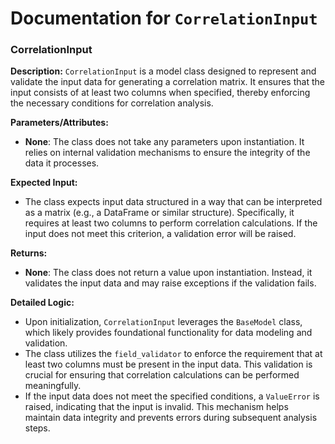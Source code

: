 # Documentation for `CorrelationInput`

### CorrelationInput

**Description:**
`CorrelationInput` is a model class designed to represent and validate the input data for generating a correlation matrix. It ensures that the input consists of at least two columns when specified, thereby enforcing the necessary conditions for correlation analysis.

**Parameters/Attributes:**
- **None**: The class does not take any parameters upon instantiation. It relies on internal validation mechanisms to ensure the integrity of the data it processes.

**Expected Input:**
- The class expects input data structured in a way that can be interpreted as a matrix (e.g., a DataFrame or similar structure). Specifically, it requires at least two columns to perform correlation calculations. If the input does not meet this criterion, a validation error will be raised.

**Returns:**
- **None**: The class does not return a value upon instantiation. Instead, it validates the input data and may raise exceptions if the validation fails.

**Detailed Logic:**
- Upon initialization, `CorrelationInput` leverages the `BaseModel` class, which likely provides foundational functionality for data modeling and validation.
- The class utilizes the `field_validator` to enforce the requirement that at least two columns must be present in the input data. This validation is crucial for ensuring that correlation calculations can be performed meaningfully.
- If the input data does not meet the specified conditions, a `ValueError` is raised, indicating that the input is invalid. This mechanism helps maintain data integrity and prevents errors during subsequent analysis steps.